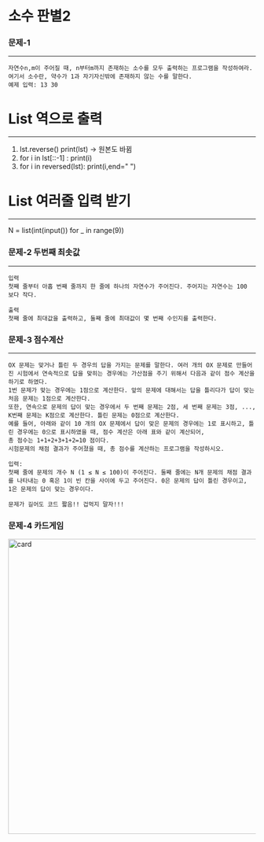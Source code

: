 # 소수 판별2

### 문제-1
-------------------------------------------------------------------------------
```
자연수n,m이 주어질 때, n부터m까지 존재하는 소수를 모두 출력하는 프로그램을 작성하여라. 
여기서 소수란, 약수가 1과 자기자신밖에 존재하지 않는 수를 말한다.
예제 입력: 13 30
```
# List 역으로 출력
--------------------------------------------------------------------------------
1. lst.reverse()
     print(lst)  ->  원본도 바뀜
2. for i in lst[::-1] :
     print(i)
3. for i in reversed(lst):
     print(i,end=" ")

# List 여러줄 입력 받기
---------------------------------------------------------------------------------
N = list(int(input()) for _ in range(9))


###  문제-2 두번째 최솟값 
---------------------------------------------------------------------------------
```
입력
첫째 줄부터 아홉 번째 줄까지 한 줄에 하나의 자연수가 주어진다. 주어지는 자연수는 100 보다 작다.

출력
첫째 줄에 최대값을 출력하고, 둘째 줄에 최대값이 몇 번째 수인지를 출력한다.

```
###  문제-3 점수계산
---------------------------------------------------------------------------------
```
OX 문제는 맞거나 틀린 두 경우의 답을 가지는 문제를 말한다. 여러 개의 OX 문제로 만들어진 시험에서 연속적으로 답을 맞히는 경우에는 가산점을 주기 위해서 다음과 같이 점수 계산을 하기로 하였다. 
1번 문제가 맞는 경우에는 1점으로 계산한다. 앞의 문제에 대해서는 답을 틀리다가 답이 맞는 처음 문제는 1점으로 계산한다. 
또한, 연속으로 문제의 답이 맞는 경우에서 두 번째 문제는 2점, 세 번째 문제는 3점, ..., K번째 문제는 K점으로 계산한다. 틀린 문제는 0점으로 계산한다. 
예를 들어, 아래와 같이 10 개의 OX 문제에서 답이 맞은 문제의 경우에는 1로 표시하고, 틀린 경우에는 0으로 표시하였을 때, 점수 계산은 아래 표와 같이 계산되어, 
총 점수는 1+1+2+3+1+2=10 점이다.
시험문제의 채점 결과가 주어졌을 때, 총 점수를 계산하는 프로그램을 작성하시오.

입력:
첫째 줄에 문제의 개수 N (1 ≤ N ≤ 100)이 주어진다. 둘째 줄에는 N개 문제의 채점 결과를 나타내는 0 혹은 1이 빈 칸을 사이에 두고 주어진다. 0은 문제의 답이 틀린 경우이고,
1은 문제의 답이 맞는 경우이다.

문제가 길어도 코드 짧음!! 겁먹지 말자!!!
```
### 문제-4 카드게임
<img width="600" alt="card" src="https://user-images.githubusercontent.com/70589857/103401743-7d531180-4b8d-11eb-973b-aa7b3bd330e2.PNG">

